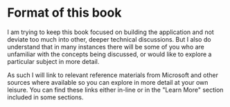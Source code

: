 # Format of this book

I am trying to keep this book focused on building the application and not deviate too much into other, deeper technical discussions. But I also do understand that in many instances there will be some of you who are unfamiliar with the concepts being discussed, or would like to explore a particular subject in more detail.

As such I will link to relevant reference materials from Microsoft and other sources where available so you can explore in more detail at your own leisure. You can find these links either in-line or in the "Learn More" section included in some sections.